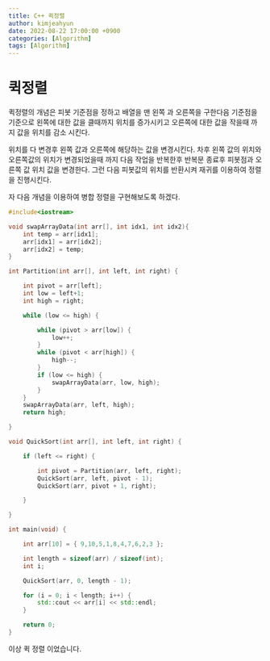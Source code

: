 ```yaml
---
title: C++ 퀵정렬
author: kimjeahyun
date: 2022-08-22 17:00:00 +0900
categories: [Algorithm]
tags: [Algorithm]
---
```



# 퀵정렬

퀵정렬의 개념은 피봇 기준점을 정하고 배열을 맨 왼쪽 과 오른쪽을 구한다음
기준점을 기준으로 왼쪽에 대한 값을 클때까지 위치를 증가시키고
오른쪽에 대한 값을 작을때 까지 값을 위치를 감소 시킨다. 

위치를 다 변경후 왼쪽 값과 오른쪽에 해당하는 값을 변경시킨다.
차후 왼쪽 값의 위치와 오른쪽값의 위치가 변경되었을때 까지 다음 작업을 반복한후 반복문 종료후 피봇점과 오른쪽 값 위치 값을 변경한다. 
그런 다음 피봇값의 위치를 반환시켜 재귀를 이용하여 정렬을 진행시킨다.


자 다음 개념을 이용하여 병합 정렬을 구현해보도록 하겠다.



```cpp
#include<iostream>

void swapArrayData(int arr[], int idx1, int idx2){
	int temp = arr[idx1];
	arr[idx1] = arr[idx2];
	arr[idx2] = temp;
}

int Partition(int arr[], int left, int right) {

	int pivot = arr[left];
	int low = left+1;
	int high = right;

	while (low <= high) {

		while (pivot > arr[low]) {
			low++;
		}
		while (pivot < arr[high]) {
			high--;
		}
		if (low <= high) {
			swapArrayData(arr, low, high);
		}
	}
	swapArrayData(arr, left, high);
	return high;

}

void QuickSort(int arr[], int left, int right) {

	if (left <= right) {

		int pivot = Partition(arr, left, right);
		QuickSort(arr, left, pivot - 1);
		QuickSort(arr, pivot + 1, right);

	}

}

int main(void) {

	int arr[10] = { 9,10,5,1,8,4,7,6,2,3 };

	int length = sizeof(arr) / sizeof(int);
	int i;

	QuickSort(arr, 0, length - 1);

	for (i = 0; i < length; i++) {
		std::cout << arr[i] << std::endl;
	}

	return 0;
}
```

이상 퀵 정렬 이었습니다.